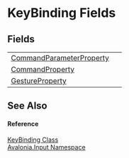# KeyBinding Fields




## Fields
<table>
<tr>
<td><a href="F_Avalonia_Input_KeyBinding_CommandParameterProperty">CommandParameterProperty</a></td>
<td> </td>
</tr>
<tr>
<td><a href="F_Avalonia_Input_KeyBinding_CommandProperty">CommandProperty</a></td>
<td> </td>
</tr>
<tr>
<td><a href="F_Avalonia_Input_KeyBinding_GestureProperty">GestureProperty</a></td>
<td> </td>
</tr>
</table>

## See Also


#### Reference
<a href="T_Avalonia_Input_KeyBinding">KeyBinding Class</a>  
<a href="N_Avalonia_Input">Avalonia.Input Namespace</a>  

